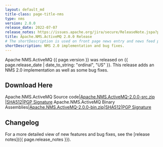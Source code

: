 ```yaml
---
layout: default_md
title-class: page-title-nms
type: nms
version: 2.0.0
release_date: 2022-07-07
release_notes: https://issues.apache.org/jira/secure/ReleaseNote.jspa?projectId=12311201&version=12352047
title: Apache.NMS.ActiveMQ 2.0.0 Release
# The shortDescription is used on front page news entry and news feed pages
shortDescription: NMS 2.0 implementation and bug fixes.
---
```


Apache NMS.ActiveMQ {{ page.version }} was released on {{ page.release_date | date_to_string: "ordinal", "US" }}. This release adds an NMS 2.0 implementation as well as some bug fixes.

Download Here
-------------

Apache.NMS.ActiveMQ Source code|[Apache.NMS.ActiveMQ-2.0.0-src.zip ](https://archive.apache.org/dist/activemq/apache-nms-activemq/2.0.0/Apache.NMS.ActiveMQ-2.0.0-src.zip)|[SHA512](https://downloads.apache.org/activemq/apache-nms-activemq/2.0.0/Apache.NMS.ActiveMQ-2.0.0-src.zip.sha512)|[PGP Signature](https://downloads.apache.org/activemq/apache-nms-activemq/2.0.0/Apache.NMS.ActiveMQ-2.0.0-src.zip.asc)
Apache.NMS.ActiveMQ Binary Assemblies|[Apache.NMS.ActiveMQ-2.0.0-bin.zip](https://archive.apache.org/dist/activemq/apache-nms-activemq/2.0.0/Apache.NMS.ActiveMQ-2.0.0-bin.zip)|[SHA512](https://downloads.apache.org/activemq/apache-nms-activemq/2.0.0/Apache.NMS.ActiveMQ-2.0.0-bin.zip.sha512)|[PGP Signature](https://downloads.apache.org/activemq/apache-nms-activemq/2.0.0/Apache.NMS.ActiveMQ-2.0.0-bin.zip.asc)

Changelog
---------

For a more detailed view of new features and bug fixes, see the [release notes]({{ page.release_notes }}).
